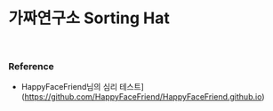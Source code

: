 # 가짜연구소 Sorting Hat

<br>

### Reference
- HappyFaceFriend님의 심리 테스트](https://github.com/HappyFaceFriend/HappyFaceFriend.github.io)